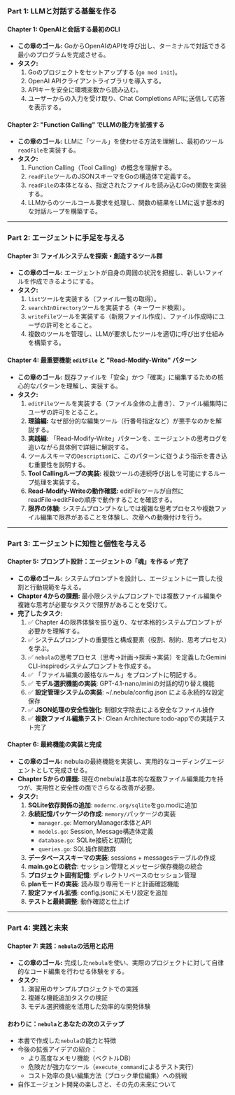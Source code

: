 
### Part 1: LLMと対話する基盤を作る

#### Chapter 1: OpenAIと会話する最初のCLI
*   **この章のゴール:** GoからOpenAIのAPIを呼び出し、ターミナルで対話できる最小のプログラムを完成させる。
*   **タスク:**
    1.  Goのプロジェクトをセットアップする (`go mod init`)。
    2.  OpenAI APIクライアントライブラリを導入する。
    3.  APIキーを安全に環境変数から読み込む。
    4.  ユーザーからの入力を受け取り、Chat Completions APIに送信して応答を表示する。

#### Chapter 2: "Function Calling" でLLMの能力を拡張する
*   **この章のゴール:** LLMに「ツール」を使わせる方法を理解し、最初のツール`readFile`を実装する。
*   **タスク:**
    1.  Function Calling（Tool Calling）の概念を理解する。
    2.  `readFile`ツールのJSONスキーマをGoの構造体で定義する。
    3.  `readFile`の本体となる、指定されたファイルを読み込むGoの関数を実装する。
    4.  LLMからのツールコール要求を処理し、関数の結果をLLMに返す基本的な対話ループを構築する。

---

### Part 2: エージェントに手足を与える

#### Chapter 3: ファイルシステムを探索・創造するツール群
*   **この章のゴール:** エージェントが自身の周囲の状況を把握し、新しいファイルを作成できるようにする。
*   **タスク:**
    1.  `list`ツールを実装する（ファイル一覧の取得）。
    2.  `searchInDirectory`ツールを実装する（キーワード検索）。
    3.  `writeFile`ツールを実装する（新規ファイル作成）、ファイル作成時にユーザの許可をとること。
    4.  複数のツールを管理し、LLMが要求したツールを適切に呼び出す仕組みを構築する。

#### Chapter 4: 最重要機能 `editFile` と "Read-Modify-Write" パターン
*   **この章のゴール:** 既存ファイルを「安全」かつ「確実」に編集するための核心的なパターンを理解し、実装する。
*   **タスク:**
    1.  `editFile`ツールを実装する（ファイル全体の上書き）、ファイル編集時にユーザの許可をとること。
    2.  **理論編:** なぜ部分的な編集ツール（行番号指定など）が悪手なのかを解説する。
    3.  **実践編:** 「Read-Modify-Write」パターンを、エージェントの思考ログを追いながら具体例で詳細に解説する。
    4.  ツールスキーマの`Description`に、このパターンに従うよう指示を書き込む重要性を説明する。
    5.  **Tool Callingループの実装:** 複数ツールの連続呼び出しを可能にするループ処理を実装する。
    6.  **Read-Modify-Writeの動作確認:** editFileツールが自然にreadFile→editFileの順序で動作することを確認する。
    7.  **限界の体験:** システムプロンプトなしでは複雑な思考プロセスや複数ファイル編集で限界があることを体験し、次章への動機付けを行う。

---

### Part 3: エージェントに知性と個性を与える

#### Chapter 5: プロンプト設計：エージェントの「魂」を作る ✅ **完了**
*   **この章のゴール:** システムプロンプトを設計し、エージェントに一貫した役割と行動規範を与える。
*   **Chapter 4からの課題:** 最小限システムプロンプトでは複数ファイル編集や複雑な思考が必要なタスクで限界があることを受けて。
*   **完了したタスク:**
    1.  ✅ Chapter 4の限界体験を振り返り、なぜ本格的システムプロンプトが必要かを理解する。
    2.  ✅ システムプロンプトの重要性と構成要素（役割、制約、思考プロセス）を学ぶ。
    3.  ✅ `nebula`の思考プロセス（思考→計画→探索→実装）を定義したGemini CLI-inspiredシステムプロンプトを作成する。
    4.  ✅ 「ファイル編集の厳格なルール」をプロンプトに明記する。
    5.  ✅ **モデル選択機能の実装**: GPT-4.1-nano/miniの対話的切り替え機能
    6.  ✅ **設定管理システムの実装**: ~/.nebula/config.json による永続的な設定保存
    7.  ✅ **JSON処理の安全性強化**: 制御文字除去による安全なファイル操作
    8.  ✅ **複数ファイル編集テスト**: Clean Architecture todo-appでの実践テスト完了

#### Chapter 6: 最終機能の実装と完成
*   **この章のゴール:** nebulaの最終機能を実装し、実用的なコーディングエージェントとして完成させる。
*   **Chapter 5からの課題:** 現在のnebulaは基本的な複数ファイル編集能力を持つが、実用性と安全性の面でさらなる改善が必要。
*   **タスク:**
    1.  **SQLite依存関係の追加**: `modernc.org/sqlite`をgo.modに追加
    2.  **永続記憶パッケージの作成**: `memory/`パッケージの実装
        - `manager.go`: MemoryManager本体とAPI
        - `models.go`: Session, Message構造体定義
        - `database.go`: SQLite接続と初期化
        - `queries.go`: SQL操作関数群
    3.  **データベーススキーマの実装**: sessions + messagesテーブルの作成
    4.  **main.goとの統合**: セッション管理とメッセージ保存機能の統合
    5.  **プロジェクト固有記憶**: ディレクトリベースのセッション管理
    6.  **planモードの実装**: 読み取り専用モードと計画確認機能
    7.  **設定ファイル拡張**: config.jsonにメモリ設定を追加
    8.  **テストと最終調整**: 動作確認と仕上げ

---

### Part 4: 実践と未来

#### Chapter 7: 実践：`nebula`の活用と応用
*   **この章のゴール:** 完成した`nebula`を使い、実際のプロジェクトに対して自律的なコード編集を行わせる体験をする。
*   **タスク:**
    1.  演習用のサンプルプロジェクトでの実践
    2.  複雑な機能追加タスクの検証
    3.  モデル選択機能を活用した効率的な開発体験

#### おわりに：`nebula`とあなたの次のステップ
*   本書で作成した`nebula`の能力と特徴
*   今後の拡張アイデアの紹介：
    *   より高度なメモリ機能（ベクトルDB）
    *   危険だが強力なツール（`execute_command`によるテスト実行）
    *   コスト効率の良い編集方法（ブロック単位編集）への挑戦
*   自作エージェント開発の楽しさと、その先の未来について